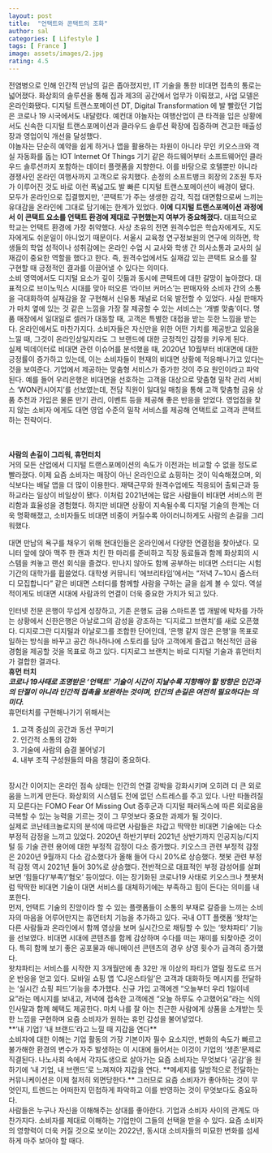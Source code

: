 ```yaml
---
layout: post
title:  "언택트와 콘택트의 조화"
author: sal
categories: [ Lifestyle ]
tags: [ France ]
image: assets/images/2.jpg
rating: 4.5
---
```


전염병으로 인해 인간적 만남의 길은 좁아졌지만, IT 기술을 통한 비대면 접촉의 통로는 넓어졌다. 화상회의 솔루션을 통해 집과 제3의 공간에서 업무가 이뤄졌고, 사업 모델은 온라인화됐다. 디지털 트랜스포메이션 DT, Digital Transformation 에 발 빨랐던 기업은 코로나 19 시국에서도 내달렸다. 예컨대 야놀자는 여행산업이 큰 타격을 입은 상황에서도 신속한 디지털 트랜스포메이션과 클라우드 솔루션 확장에 집중하며 견고한 매출성장과 영업이익 개선을 달성했다. 
<br>
야놀자는 단순히 예약을 쉽게 하거나 앱을 활용하는 차원이 아니라 무인 키오스크와 객실 자동화를 돕는 IOT Internet Of Things 기기 같은 하드웨어부터 소프트웨어인 클라우드 솔루션까지 포함하는 데이터 플랫폼을 지향한다. 이를 바탕으로 호텔뿐만 아니라 경쟁사인 온라인 여행사까지 고객으로 유치했다. 손정의 소프트뱅크 회장의 2조원 투자가 이루어진 것도 바로 이런 폭넓고도 발 빠른 디지털 트랜스포메이션이 배경이 됐다.
<br>
모두가 온라인으로 집결했지만, ‘콘택트’가 주는 생생한 감각, 직접 대면함으로써 느끼는 유대감을 온라인에 그대로 담기에는 한계가 있었다. **이에 디지털 트랜스포메이션 과정에서 이 콘택트 요소를 언택트 환경에 제대로 구현했는지 여부가 중요해졌다.** 대표적으로 학교는 언택트 환경에 가장 취약했다. 사상 초유의 전면 원격수업은 학습자에게도, 지도자에게도 쉬운일이 아니었기 때문이다. 서울시 교육청 연구정보원의 연구에 의하면, 학생들의 학업 성적이나 성취감에는 온라인 수업 시 교사와 학생 간 의사소통과 교사의 실재감이 중요한 역할을 했다고 한다. 즉, 원격수업에서도 실재감 있는 콘택트 요소를 잘 구현할 때 긍정적인 결과를 이끌어낼 수 있다는 의미다.
<br>
소비 영역에서도 디지털 요소가 깊이 깃듦과 동시에 콘택트에 대한 갈망이 높아졌다. 대표적으로 브이노믹스 시대를 맞아 떠오른 ‘라이브 커머스’는 판매자와 소비자 간의 소통을 극대화하여 실재감을 잘 구현해서 신유통 채널로 더욱 발전할 수 있었다. 사실 판매자가 마치 옆에 있는 것 같은 느낌을 가장 잘 제공할 수 있는 서비스는 ‘개별 맞춤’이다. 명품 매장에서 일대일로 셀러가 대동할 때, 고객은 특별한 대접을 받는 듯한 느낌을 받는다. 온라인에서도 마찬가지다. 소비자들은 자신만을 위한 어떤 가치를 제공받고 있음을 느낄 때, 그것이 온라인상일지라도 그 브랜드에 대한 긍정적인 감정을 키우게 된다.
<br>
실제 빅데이터로 비대면 관련 이슈어를 분석했을 때, 2020년 10월부터 비대면에 대한 긍정률이 증가하고 있는데, 이는 소비자들이 현재의 비대면 상황에 적응해나가고 있다는 것을 보여준다. 기업에서 제공하는 맞춤형 서비스가 증가한 것이 주요 원인이라고 파악된다. 예를 들어 우리은행은 비대면을 선호하는 고객을 대상으로 맞춤형 밀착 관리 서비스 ‘WON컨시어지’를 선보였는데, 전담 직원이 일대일 매칭을 통해 고객 맞춤형 금융 상품 추천과 가입은 물론 만기 관리, 이벤트 등을 제공해 좋은 반응을 얻었다. 영업점을 찾지 않는 소비자 에게도 대면 영업 수준의 밀착 서비스를 제공해 언택트로 고객과 콘택트하는 전략이다.

<br><br>
**사람의 손길이 그리워, 휴먼터치**
<br>
거의 모든 산업에서 디지털 트랜스포메이션의 속도가 이전과는 비교할 수 없을 정도로 빨라졌다. 이제 요즘 소비자는 매장이 아닌 온라인으로 쇼핑하는 것이 익숙해졌으며, 외식보다는 배달 앱을 더 많이 이용한다. 재택근무와 원격수업에도 적응되어 출퇴근과 등하교라는 일상이 비일상이 됐다. 이처럼 2021년에는 많은 사람들이 비대면 서비스의 편리함과 효율성을 경험했다. 하지만 비대면 상황이 지속될수록 디지털 기술의 한계는 더욱 명확해졌고, 소비자들도 비대면 비중이 커질수록 아이러니하게도 사람의 손길을 그리워했다.

대면 만남의 욕구를 채우기 위해 현대인들은 온라인에서 다양한 연결점을 찾아냈다. 모니터 앞에 앉아 맥주 한 캔과 치킨 한 마리를 준비하고 직장 동료들과 함께 화상회의 시스템을 켜놓고 랜선 회식을 즐겼다. 만나지 않아도 함께 공부하는 비대면 스터디는 시험 기간의 대학가를 휩쓸었다. 대학생 커뮤니티 ‘에브리타임’에서는 “저녁 7~10시 줌스터디 모집합니다” 같은 비대면 스터디를 함께할 사람을 구하는 글을 쉽게 볼 수 있다. 역설적이게도 비대면 시대에 사람과의 연결이 더욱 중요한 가치가 되고 있다.

인터넷 전문 은행이 무섭게 성장하고, 기존 은행도 금융 스마트폰 앱 개발에 박차를 가하는 상황에서 신한은행은 아날로그의 감성을 강조하는 ‘디지로그 브랜치’를 새로 오픈했다. 디지로그란 디지털과 아날로그를 조합한 단어인데, ‘은행 같지 않은 은행’을 목표로 일하는 방식을 바꾸고 공간 하나하나에 스토리를 담아 고객에게 즐겁고 혁신적인 금융 경험을 제공할 것을 목표로 하고 있다. 디지로그 브랜치는 바로 디지털 기술과 휴먼터치가 결합한 결과다.
<br>
**휴먼 터치**
<br>
***코로나 19사태로 조명받은 ‘언택트’ 기술이 시간이 지날수록 지향해야 할 방향은 인간과의 단절이 아니라 인간적 접촉을 보완하는 것이며, 인간의 손길은 여전히 필요하다는 의미다.***
<br>
휴먼터치를 구현해나가기 위해서는
<br>
1. 고객 중심의 공간과 동선 꾸미기
2. 인간적 소통의 강화 
3. 기술에 사람의 숨결 불어넣기
4. 내부 조직 구성원들의 마음 챙김이 중요하다.
<br>
장시간 이어지는 온라인 점속 상태는 인간의 연결 강박을 강화시키며 오히려 더 큰 외로움을 느끼게 만든다. 화상회의 시스템도 전에 없던 스트레스를 주고 있다. 나만 따돌려질지 모른다는 FOMO Fear Of Missing Out 증후군과 디지털 패러독스에 따른 외로움을 극복할 수 있는 능력을 기르는 것이 그 무엇보다 중요한 과제가 될 것이다.
<br>
실제로 코난테크놀로지의 분석에 따르면 사람들은 차갑고 딱딱한 비대면 기술에는 다소 부정적 감정을 느끼고 있었다. 2020년 하반기부터 2021년 상반기까지 인공지능/디지털 등 기술 관련 용어에 대한 부정적 감정이 다소 증가했다. 키오스크 관련 부정적 감정은 2020년 9월까지 다소 감소했다가 올해 들어 다시 20%로 상승했다. 챗봇 관련 부정적 감정 역시 2021년 들어 30%로 상승했다. 전반적으로 대표적인 부정 감성어를 살펴보면 ‘힘들다’/’부족’/’혐오’ 등이었다. 이는 장기화된 코로나19 사태로 키오스크나 챗봇처럼 딱딱한 비대면 기술이 대면 서비스를 대체하기에는 부족하고 힘이 든다는 의미를 내포한다.
<br>
먼저, 언택트 기술의 진앙이라 할 수 있는 플랫폼들이 소통의 부재로 갈증을 느끼는 소비자의 마음을 어루어만지는 휴먼터치 기능을 추가하고 있다. 국내 OTT 플랫폼 ‘왓챠’는 다른 사람들과 온라인에서 함께 영상을 보며 실시간으로 채팅할 수 있는 ‘왓챠파티’ 기능을 선보였다. 비대면 시대에 콘텐츠를 함께 감상하며 수다를 떠는 재미를 되찾아준 것이다. 특히 함께 보기 좋은 공포물과 애니메이션 콘텐츠의 경우 상영 횟수가 급격히 증가했다. 
<br>
왓챠파티는 서비스를 시작한 지 3개월만에 총 32만 개 이상의 파티가 열릴 정도로 뜨거운 반응을 얻고 있다. 모바일 쇼핑 앱 ‘CJ온스타일’은 고객과 대화하듯 메시지를 전달하는 ‘실시간 쇼핑 피드’기능을 추가했다. 신규 가입 고객에겐 “오늘부터 우리 1일이네요”라는 메시지를 보내고, 저녁에 접속한 고객에겐 “오늘 하루도 수고했어요”라는 식의 인사말과 함께 혜택도 제공한다. 마치 나를 잘 아는 친근한 사람에게 상품을 소개받는 듯한 느낌을 구현하며 요즘 소비자가 원하는 휴먼 감성을 불어넣었다.
<br>
**‘내 기업’/ ‘내 브랜드’라고 느낄 때 지갑을 연다**
<br>
소비자에 대한 이해는 기업 활동의 가장 기본이자 필수 요소지만, 변화의 속도가 빠르고 불가해한 환경의 변수가 자주 발생하는 이 시대에 들어서는 이것이 기업의 ‘생존’문제로 직결된다. 나노사회 속에서 각자도생으로 살아가는 요즘 소비자는 무엇보다 ‘공감’을 원하기에 ‘내 기업, 내 브랜드’로 느껴져야 지갑을 연다. **메세지를 일방적으로 전달하는 커뮤니케이션은 이제 철저히 외면당한다.** 그러므로 요즘 소비자가 좋아하는 것이 무엇인지, 트렌드는 어떠한지 민첩하게 파악하고 이를 반영하는 것이 무엇보다도 중요하다. 
<br>
사람들은 누구나 자신을 이해해주는 상대를 좋아한다. 기업과 소비자 사이의 관계도 마찬가지다. 소비자를 제대로 이해하는 기업만이 그들의 선택을 받을 수 있다. 요즘 소비자의 영향력이 더욱 커질 것으로 보이는 2022년, 동시대 소비자들의 미묘한 변화를 섬세하게 마주 보아야 할 때다.